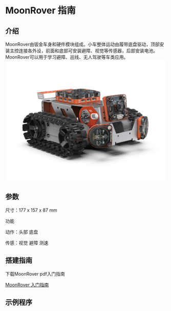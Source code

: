 # MoonRover 指南

## 介绍
MoonRover由钣金车身和硬件模块组成。小车整体运动由履带底盘驱动，顶部安装主控连接各外设，前面和底部可安装避障、视觉等传感器，后部安装电池。
MoonRover可以用于学习避障、巡线、无人驾驶等车类应用。
![](./images/render_MoonRover.png)

## 参数

尺寸：177 x 157 x 87 mm

功能

动作：头部 底盘

传感：视觉 避障 测速

## 搭建指南

下载MoonRover pdf入门指南

[MoonRover 入门指南](https://github.com/mu-opensource/Morpx-docs/raw/master/MoonBot/MoonBot_Structure/docs/MoonRover_Get_Started_20190729.pdf)

## 示例程序
